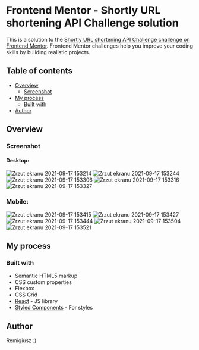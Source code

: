 # Frontend Mentor - Shortly URL shortening API Challenge solution

This is a solution to the [Shortly URL shortening API Challenge challenge on Frontend Mentor](https://www.frontendmentor.io/challenges/url-shortening-api-landing-page-2ce3ob-G). Frontend Mentor challenges help you improve your coding skills by building realistic projects. 

## Table of contents

- [Overview](#overview)
  - [Screenshot](#screenshot)
- [My process](#my-process)
  - [Built with](#built-with)
- [Author](#author)


## Overview


### Screenshot

#### Desktop:

![Zrzut ekranu 2021-09-17 153214](https://user-images.githubusercontent.com/65490113/133791519-026251c5-d9ea-48e9-b33a-1e1d690cc6cd.png)
![Zrzut ekranu 2021-09-17 153244](https://user-images.githubusercontent.com/65490113/133791528-304cb971-ae05-4d33-b4c7-5071f4b07db9.png)
![Zrzut ekranu 2021-09-17 153306](https://user-images.githubusercontent.com/65490113/133791534-94f474eb-d78d-4816-8fd7-c6ab99128a43.png)
![Zrzut ekranu 2021-09-17 153316](https://user-images.githubusercontent.com/65490113/133791539-11574d09-73d6-40fe-9196-9009da060a53.png)
![Zrzut ekranu 2021-09-17 153327](https://user-images.githubusercontent.com/65490113/133791548-d5f6b0b2-55ec-4f02-a612-e31bafee0140.png)


### Mobile: 

![Zrzut ekranu 2021-09-17 153415](https://user-images.githubusercontent.com/65490113/133791572-32394e6a-d4d9-4bb8-9c31-6672e4eeea0a.png)
![Zrzut ekranu 2021-09-17 153427](https://user-images.githubusercontent.com/65490113/133791579-f89f9d32-807b-48a6-b109-5c82a0e0b5ef.png)
![Zrzut ekranu 2021-09-17 153444](https://user-images.githubusercontent.com/65490113/133791586-11f2fb77-5f6d-4560-8791-e4b34105fb8d.png)
![Zrzut ekranu 2021-09-17 153504](https://user-images.githubusercontent.com/65490113/133791593-68082afb-b30c-494f-8f89-a87efea91671.png)
![Zrzut ekranu 2021-09-17 153521](https://user-images.githubusercontent.com/65490113/133791600-169fd031-9c16-4ff3-b5d5-c6221b8576dc.png)


## My process

### Built with

- Semantic HTML5 markup
- CSS custom properties
- Flexbox
- CSS Grid
- [React](https://reactjs.org/) - JS library
- [Styled Components](https://styled-components.com/) - For styles



## Author

Remigiusz :)
